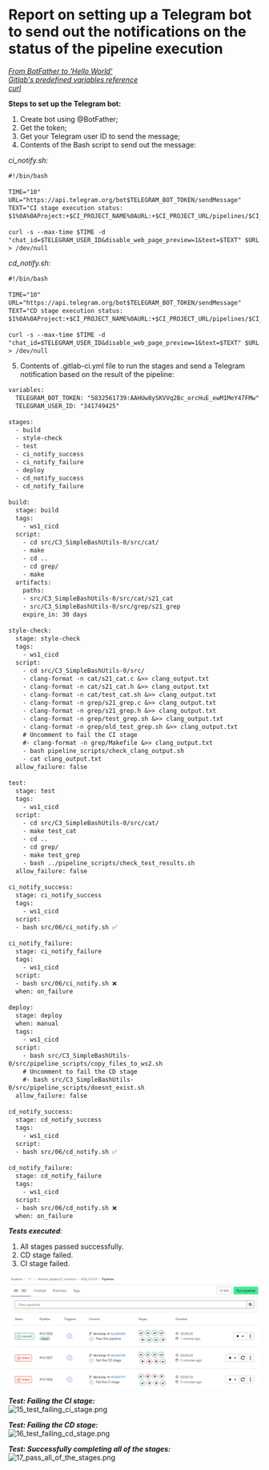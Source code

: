 # Report on setting up a Telegram bot to send out the notifications on the status of the pipeline execution

[_From BotFather to 'Hello World'_](https://core.telegram.org/bots/tutorial)\
[_Gitlab's predefined variables reference_](https://docs.gitlab.com/ee/ci/variables/predefined_variables.html)\
[_curl_](https://curl.se/)

**Steps to set up the Telegram bot:**

1. Create bot using @BotFather;
2. Get the token;
3. Get your Telegram user ID to send the message;
4. Contents of the Bash script to send out the message:

_ci_notify.sh:_
```
#!/bin/bash

TIME="10"
URL="https://api.telegram.org/bot$TELEGRAM_BOT_TOKEN/sendMessage"
TEXT="CI stage execution status: $1%0A%0AProject:+$CI_PROJECT_NAME%0AURL:+$CI_PROJECT_URL/pipelines/$CI_PIPELINE_ID/%0ABranch:+$CI_COMMIT_REF_SLUG"

curl -s --max-time $TIME -d "chat_id=$TELEGRAM_USER_ID&disable_web_page_preview=1&text=$TEXT" $URL > /dev/null
```
_cd_notify.sh:_
```
#!/bin/bash

TIME="10"
URL="https://api.telegram.org/bot$TELEGRAM_BOT_TOKEN/sendMessage"
TEXT="CD stage execution status: $1%0A%0AProject:+$CI_PROJECT_NAME%0AURL:+$CI_PROJECT_URL/pipelines/$CI_PIPELINE_ID/%0ABranch:+$CI_COMMIT_REF_SLUG"

curl -s --max-time $TIME -d "chat_id=$TELEGRAM_USER_ID&disable_web_page_preview=1&text=$TEXT" $URL > /dev/null
```

5. Contents of .gitlab-ci.yml file to run the stages and send a Telegram notification based on the result of the pipeline:
```
variables:
  TELEGRAM_BOT_TOKEN: "5832561739:AAHUw8ySKVVq2Bc_orcHuE_ewM1MeY47FMw"
  TELEGRAM_USER_ID: "341749425"

stages:
  - build
  - style-check
  - test
  - ci_notify_success
  - ci_notify_failure
  - deploy
  - cd_notify_success
  - cd_notify_failure

build:
  stage: build
  tags:
    - ws1_cicd
  script:
    - cd src/C3_SimpleBashUtils-0/src/cat/
    - make
    - cd ..
    - cd grep/
    - make
  artifacts:
    paths:
    - src/C3_SimpleBashUtils-0/src/cat/s21_cat
    - src/C3_SimpleBashUtils-0/src/grep/s21_grep
    expire_in: 30 days

style-check:
  stage: style-check
  tags:
    - ws1_cicd
  script:
    - cd src/C3_SimpleBashUtils-0/src/
    - clang-format -n cat/s21_cat.c &>> clang_output.txt
    - clang-format -n cat/s21_cat.h &>> clang_output.txt
    - clang-format -n cat/test_cat.sh &>> clang_output.txt
    - clang-format -n grep/s21_grep.c &>> clang_output.txt
    - clang-format -n grep/s21_grep.h &>> clang_output.txt
    - clang-format -n grep/test_grep.sh &>> clang_output.txt
    - clang-format -n grep/old_test_grep.sh &>> clang_output.txt
    # Uncomment to fail the CI stage
    #- clang-format -n grep/Makefile &>> clang_output.txt
    - bash pipeline_scripts/check_clang_output.sh
    - cat clang_output.txt
  allow_failure: false

test:
  stage: test
  tags:
    - ws1_cicd
  script:
    - cd src/C3_SimpleBashUtils-0/src/cat/
    - make test_cat
    - cd ..
    - cd grep/
    - make test_grep
    - bash ../pipeline_scripts/check_test_results.sh
  allow_failure: false

ci_notify_success:
  stage: ci_notify_success
  tags:
    - ws1_cicd
  script:
  - bash src/06/ci_notify.sh ✅

ci_notify_failure:
  stage: ci_notify_failure
  tags:
    - ws1_cicd
  script:
  - bash src/06/ci_notify.sh ❌
  when: on_failure

deploy:
  stage: deploy
  when: manual
  tags:
    - ws1_cicd
  script:
    - bash src/C3_SimpleBashUtils-0/src/pipeline_scripts/copy_files_to_ws2.sh
    # Uncomment to fail the CD stage
    #- bash src/C3_SimpleBashUtils-0/src/pipeline_scripts/doesnt_exist.sh
  allow_failure: false

cd_notify_success:
  stage: cd_notify_success
  tags:
    - ws1_cicd
  script:
  - bash src/06/cd_notify.sh ✅

cd_notify_failure:
  stage: cd_notify_failure
  tags:
    - ws1_cicd
  script:
  - bash src/06/cd_notify.sh ❌
  when: on_failure
```

_**Tests executed**:_
1. All stages passed successfully.
2. CD stage failed.
3. CI stage failed.
<img src="../screenshots/14_notifications_stages_working.png" alt="14_notifications_stages_working.png"/>

_**Test: Failing the CI stage:**_\
<img src="https://github.com/finchren/School21_main_education/blob/main/CICD/src/screenshots/15_test_failing_ci_stage.png" alt="15_test_failing_ci_stage.png"/>

_**Test: Failing the CD stage:**_\
<img src="https://github.com/finchren/School21_main_education/blob/main/CICD/src/screenshots/16_test_failing_cd_stage.png" alt="16_test_failing_cd_stage.png"/>

_**Test: Successfully completing all of the stages:**_\
<img src="https://github.com/finchren/School21_main_education/blob/main/CICD/src/screenshots/17_pass_all_of_the_stages.png" alt="17_pass_all_of_the_stages.png"/>
